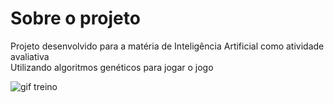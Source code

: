 # Sobre o projeto

Projeto desenvolvido para a matéria de Inteligência Artificial como atividade avaliativa</br>
Utilizando algoritmos genéticos para jogar o jogo

![gif treino](imgs/treino.gif)
